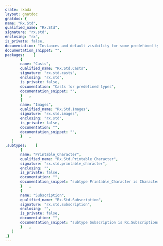 ```yaml
---
crate: rxada
layout: gnatdoc
gnatdoc: {
name: "Rx.Std",
qualified_name: "Rx.Std",
signature: "rx.std",
enclosing: "rx",
is_private: false,
documentation: "Instances and default visibility for some predefined types\nAlso default sources/operators from ReactiveX documentation",
documentation_snippet: "",
packages:    [
       {
       name: "Casts",
       qualified_name: "Rx.Std.Casts",
       signature: "rx.std.casts",
       enclosing: "rx.std",
       is_private: false,
       documentation: "Casts for predefined types",
       documentation_snippet: "",
       }   ,
       {
       name: "Images",
       qualified_name: "Rx.Std.Images",
       signature: "rx.std.images",
       enclosing: "rx.std",
       is_private: false,
       documentation: "",
       documentation_snippet: "",
       }   ,
   ]
,subtypes:    [
       {
       name: "Printable_Character",
       qualified_name: "Rx.Std.Printable_Character",
       signature: "rx.std.printable_character",
       enclosing: "",
       is_private: false,
       documentation: "",
       documentation_snippet: "subtype Printable_Character is Character range Character'Val (16#20#) .. Character'Val (16#7E#);",
       }   ,
       {
       name: "Subscription",
       qualified_name: "Rx.Std.Subscription",
       signature: "rx.std.subscription",
       enclosing: "",
       is_private: false,
       documentation: "",
       documentation_snippet: "subtype Subscription is Rx.Subscriptions.Subscription;",
       }   ,
   ]
,}
---
```

